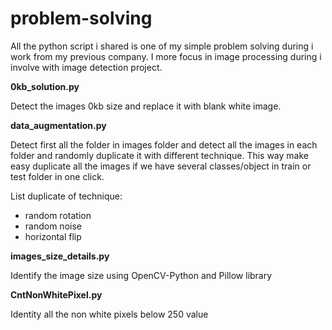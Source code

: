 # problem-solving

All the python script i shared is one of my simple problem solving during i work from my previous company. I more focus in image processing during i involve with image detection project.

**0kb_solution.py**

Detect the images 0kb size and replace it with blank white image. 

**data_augmentation.py**

Detect first all the folder in images folder and detect all the images in each folder and randomly duplicate it with different technique. This way make easy duplicate all the images if we have several classes/object in train or test folder in one click.

List duplicate of technique:
- random rotation
- random noise
- horizontal flip

**images_size_details.py**

Identify the image size using OpenCV-Python and Pillow library 

**CntNonWhitePixel.py**

Identity all the non white pixels below 250 value 

